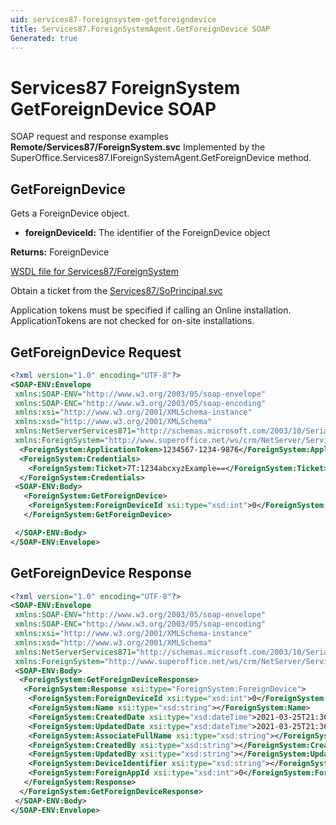 ```yaml
---
uid: services87-foreignsystem-getforeigndevice
title: Services87.ForeignSystemAgent.GetForeignDevice SOAP
Generated: true
---
```


# Services87 ForeignSystem GetForeignDevice SOAP

SOAP request and response examples **Remote/Services87/ForeignSystem.svc**
Implemented by the <see cref="M:SuperOffice.Services87.IForeignSystemAgent.GetForeignDevice">SuperOffice.Services87.IForeignSystemAgent.GetForeignDevice</see> method.

## GetForeignDevice

Gets a ForeignDevice object.

* **foreignDeviceId:** The identifier of the ForeignDevice object

**Returns:** ForeignDevice


[WSDL file for Services87/ForeignSystem](../Services87-ForeignSystem.md)

Obtain a ticket from the [Services87/SoPrincipal.svc](../SoPrincipal/index.md)

Application tokens must be specified if calling an Online installation. ApplicationTokens are not checked for on-site installations.

## GetForeignDevice Request

```xml
<?xml version="1.0" encoding="UTF-8"?>
<SOAP-ENV:Envelope
 xmlns:SOAP-ENV="http://www.w3.org/2003/05/soap-envelope"
 xmlns:SOAP-ENC="http://www.w3.org/2003/05/soap-encoding"
 xmlns:xsi="http://www.w3.org/2001/XMLSchema-instance"
 xmlns:xsd="http://www.w3.org/2001/XMLSchema"
 xmlns:NetServerServices871="http://schemas.microsoft.com/2003/10/Serialization/"
 xmlns:ForeignSystem="http://www.superoffice.net/ws/crm/NetServer/Services87">
  <ForeignSystem:ApplicationToken>1234567-1234-9876</ForeignSystem:ApplicationToken>
  <ForeignSystem:Credentials>
    <ForeignSystem:Ticket>7T:1234abcxyzExample==</ForeignSystem:Ticket>
  </ForeignSystem:Credentials>
 <SOAP-ENV:Body>
   <ForeignSystem:GetForeignDevice>
    <ForeignSystem:ForeignDeviceId xsi:type="xsd:int">0</ForeignSystem:ForeignDeviceId>
   </ForeignSystem:GetForeignDevice>

 </SOAP-ENV:Body>
</SOAP-ENV:Envelope>

```


## GetForeignDevice Response

```xml
<?xml version="1.0" encoding="UTF-8"?>
<SOAP-ENV:Envelope
 xmlns:SOAP-ENV="http://www.w3.org/2003/05/soap-envelope"
 xmlns:SOAP-ENC="http://www.w3.org/2003/05/soap-encoding"
 xmlns:xsi="http://www.w3.org/2001/XMLSchema-instance"
 xmlns:xsd="http://www.w3.org/2001/XMLSchema"
 xmlns:NetServerServices871="http://schemas.microsoft.com/2003/10/Serialization/"
 xmlns:ForeignSystem="http://www.superoffice.net/ws/crm/NetServer/Services87">
 <SOAP-ENV:Body>
  <ForeignSystem:GetForeignDeviceResponse>
   <ForeignSystem:Response xsi:type="ForeignSystem:ForeignDevice">
    <ForeignSystem:ForeignDeviceId xsi:type="xsd:int">0</ForeignSystem:ForeignDeviceId>
    <ForeignSystem:Name xsi:type="xsd:string"></ForeignSystem:Name>
    <ForeignSystem:CreatedDate xsi:type="xsd:dateTime">2021-03-25T21:36:35Z</ForeignSystem:CreatedDate>
    <ForeignSystem:UpdatedDate xsi:type="xsd:dateTime">2021-03-25T21:36:35Z</ForeignSystem:UpdatedDate>
    <ForeignSystem:AssociateFullName xsi:type="xsd:string"></ForeignSystem:AssociateFullName>
    <ForeignSystem:CreatedBy xsi:type="xsd:string"></ForeignSystem:CreatedBy>
    <ForeignSystem:UpdatedBy xsi:type="xsd:string"></ForeignSystem:UpdatedBy>
    <ForeignSystem:DeviceIdentifier xsi:type="xsd:string"></ForeignSystem:DeviceIdentifier>
    <ForeignSystem:ForeignAppId xsi:type="xsd:int">0</ForeignSystem:ForeignAppId>
   </ForeignSystem:Response>
  </ForeignSystem:GetForeignDeviceResponse>
 </SOAP-ENV:Body>
</SOAP-ENV:Envelope>

```

